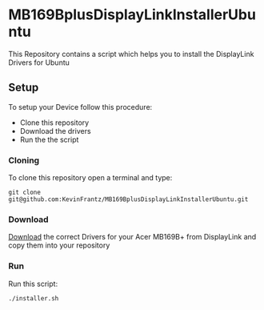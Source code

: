 # MB169BplusDisplayLinkInstallerUbuntu
This Repository contains a script which helps you to install the DisplayLink Drivers for Ubuntu

## Setup
To setup your Device follow this procedure:
- Clone this repository 
- Download the drivers
- Run the the script

### Cloning 
To clone this repository open a terminal and type:

	git clone git@github.com:KevinFrantz/MB169BplusDisplayLinkInstallerUbuntu.git

### Download
[Download](http://www.displaylink.com/downloads/ubuntu) the correct Drivers for your Acer MB169B+ from DisplayLink and copy them into your repository
	
### Run 
Run this script:

	./installer.sh


